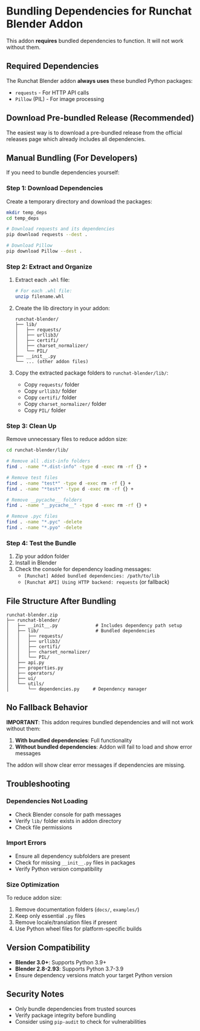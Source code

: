 # Bundling Dependencies for Runchat Blender Addon

This addon **requires** bundled dependencies to function. It will not work without them.

## Required Dependencies

The Runchat Blender addon **always uses** these bundled Python packages:
- `requests` - For HTTP API calls
- `Pillow` (PIL) - For image processing

## Download Pre-bundled Release (Recommended)

The easiest way is to download a pre-bundled release from the official releases page which already includes all dependencies.

## Manual Bundling (For Developers)

If you need to bundle dependencies yourself:

### Step 1: Download Dependencies

Create a temporary directory and download the packages:

```bash
mkdir temp_deps
cd temp_deps

# Download requests and its dependencies
pip download requests --dest .

# Download Pillow
pip download Pillow --dest .
```

### Step 2: Extract and Organize

1. Extract each `.whl` file:
   ```bash
   # For each .whl file:
   unzip filename.whl
   ```

2. Create the lib directory in your addon:
   ```
   runchat-blender/
   ├── lib/
   │   ├── requests/
   │   ├── urllib3/
   │   ├── certifi/
   │   ├── charset_normalizer/
   │   └── PIL/
   ├── __init__.py
   └── ... (other addon files)
   ```

3. Copy the extracted package folders to `runchat-blender/lib/`:
   - Copy `requests/` folder
   - Copy `urllib3/` folder  
   - Copy `certifi/` folder
   - Copy `charset_normalizer/` folder
   - Copy `PIL/` folder

### Step 3: Clean Up

Remove unnecessary files to reduce addon size:

```bash
cd runchat-blender/lib/

# Remove all .dist-info folders
find . -name "*.dist-info" -type d -exec rm -rf {} +

# Remove test files
find . -name "test*" -type d -exec rm -rf {} +
find . -name "*test*" -type d -exec rm -rf {} +

# Remove __pycache__ folders
find . -name "__pycache__" -type d -exec rm -rf {} +

# Remove .pyc files
find . -name "*.pyc" -delete
find . -name "*.pyo" -delete
```

### Step 4: Test the Bundle

1. Zip your addon folder
2. Install in Blender
3. Check the console for dependency loading messages:
   - `[Runchat] Added bundled dependencies: /path/to/lib`
   - `[Runchat API] Using HTTP backend: requests` (or fallback)

## File Structure After Bundling

```
runchat-blender.zip
├── runchat-blender/
│   ├── __init__.py              # Includes dependency path setup
│   ├── lib/                     # Bundled dependencies
│   │   ├── requests/
│   │   ├── urllib3/
│   │   ├── certifi/
│   │   ├── charset_normalizer/
│   │   └── PIL/
│   ├── api.py
│   ├── properties.py
│   ├── operators/
│   ├── ui/
│   └── utils/
│       └── dependencies.py     # Dependency manager
```

## No Fallback Behavior

**IMPORTANT**: This addon requires bundled dependencies and will not work without them:

1. **With bundled dependencies**: Full functionality
2. **Without bundled dependencies**: Addon will fail to load and show error messages

The addon will show clear error messages if dependencies are missing.

## Troubleshooting

### Dependencies Not Loading
- Check Blender console for path messages
- Verify `lib/` folder exists in addon directory
- Check file permissions

### Import Errors
- Ensure all dependency subfolders are present
- Check for missing `__init__.py` files in packages
- Verify Python version compatibility

### Size Optimization

To reduce addon size:
1. Remove documentation folders (`docs/`, `examples/`)
2. Keep only essential `.py` files
3. Remove locale/translation files if present
4. Use Python wheel files for platform-specific builds

## Version Compatibility

- **Blender 3.0+**: Supports Python 3.9+
- **Blender 2.8-2.93**: Supports Python 3.7-3.9
- Ensure dependency versions match your target Python version

## Security Notes

- Only bundle dependencies from trusted sources
- Verify package integrity before bundling
- Consider using `pip-audit` to check for vulnerabilities 